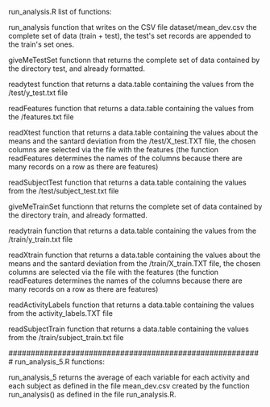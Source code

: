 run_analysis.R list of functions:

run_analysis
function that writes on the CSV file dataset/mean_dev.csv the complete set of data (train + test), the test's set records are appended to the train's set ones.

giveMeTestSet
functionn that returns the complete set of data contained by the directory test, and already formatted.

readytest
function that returns a data.table containing the values from the /test/y_test.txt file

readFeatures
function that returns a data.table containing the values from the /features.txt file

readXtest
function that returns a data.table containing the values about the means and the santard deviation from the /test/X_test.TXT file, the chosen columns are selected via the file with the features (the function readFeatures determines the names of the columns because there are many records on a row as there are features)

readSubjectTest
function that returns a data.table containing the values from the /test/subject_test.txt file

giveMeTrainSet
functionn that returns the complete set of data contained by the directory train, and already formatted.

readytrain
function that returns a data.table containing the values from the /train/y_train.txt file

readXtrain
function that returns a data.table containing the values about the means and the santard deviation from the /train/X_train.TXT file, the chosen columns are selected via the file with the features (the function readFeatures determines the names of the columns because there are many records on a row as there are features)

readActivityLabels
function that returns a data.table containing the values from the activity_labels.TXT file

readSubjectTrain
function that returns a data.table containing the values from the /train/subject_train.txt file

#########################################################
run_analysis_5.R functions:

run_analysis_5
returns the average of each variable for each activity and each subject as defined in the file mean_dev.csv created by the function run_analysis() as defined in the file run_analysis.R.
